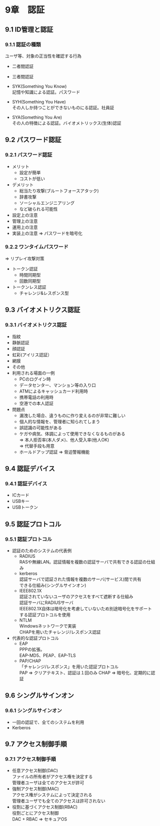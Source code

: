 # 9章　認証
## 9.1 ID管理と認証
### 9.1.1 認証の種類
ユーザ等、対象の正当性を確認する行為

* 二者間認証
* 三者間認証

* SYK(Something You Know)<br />
記憶や知識による認証。パスワード
* SYH(Something You Have)<br />
その人しか持つことができないものにる認証。社員証
* SYA(Something You Are)<br />
その人の特徴による認証。バイオメトリックス(生体)認証

## 9.2 パスワード認証
### 9.2.1 パスワード認証
* メリット
	* 設定が簡単
	* コストが低い
* デメリット
	* 総当たり攻撃(ブルートフォースアタック)
	* 辞書攻撃
	* ソーシャルエンジニアリング
	* など破られる可能性
* 設定上の注意
* 管理上の注意
* 運用上の注意
* 実装上の注意 => パスワードを暗号化

### 9.2.2 ワンタイムパスワード
=> リプレイ攻撃対策
* トークン認証
	* 時間同期型
	* 回数同期型
* トークンレス認証
	* チャレンジ&レスポンス型

## 9.3 バイオメトリクス認証
### 9.3.1 バイオメトリクス認証
* 指紋
* 静脈認証
* 顔認証
* 虹彩(アイリス認証）
* 網膜
* その他
* 利用される場面の一例
	* PCのログイン時
	* データセンター、マンション等の入り口
	* ATMによるキャッシュカード利用時
	* 携帯電話の利用時
	* 空港での本人認証
* 問題点
	* 漏洩した場合、違うものに作り変えるのが非常に難しい
	* 個人的な情報を、管理者に知られてしまう
	* 誤認識の可能性がある
	* ケガや病気、体調によって使用できなくなるものがある<br />
	=> 本人拒否率(本人ダメ)、他人受入率(他人OK)<br />
	=> 代替手段も用意
	* ホールドアップ認証 => 脅迫警報機能

## 9.4 認証デバイス
### 9.4.1 認証デバイス
* ICカード
* USBキー
* USBトークン

## 9.5 認証プロトコル
### 9.5.1 認証プロトコル
* 認証のためのシステムの代表例
	* RADIUS<br />
	RASや無線LAN。認証情報を複数の認証サーバで共有できる認証の仕組み
	* kerberos<br />
	認証サーバで認証された情報を複数のサーバ(サービス)間で共有<br />
	できる仕組み(シングルサインオン)
	* IEEE802.1X<br />
	認証されていないユーザのアクセスをすべて遮断する仕組み<br />
	認証サーバにRADIUSサーバ<br />
	IEEE802.1X自体は暗号化を考慮していないため別途暗号化をサポート<br />
	する認証プロトコルを使用
	* NTLM<br />
	Windowsネットワークで実装<br />
	CHAPを用いたチャレンジ/レスポンス認証
* 代表的な認証プロトコル
	* EAP<br />
	PPPの拡張。<br />
	EAP-MD5、PEAP、EAP-TLS
	* PAP/CHAP<br />
	「チャレンジ/レスポンス」を用いた認証プロトコル<br />
	PAP => クリアテキスト、認証は１回のみ
	CHAP => 暗号化、定期的に認証

## 9.6 シングルサインオン
### 9.6.1 シングルサインオン
* 一回の認証で、全てのシステムを利用
* Kerberos

## 9.7 アクセス制御手順
### 9.7.1 アクセス制御手順
* 任意アクセス制御(DAC)<br />
ファイルの所有者がアクセス権を決定する<br />
管理者ユーザは全てのアクセスが許可
* 強制アクセス制御(MAC)<br />
アクセス権がシステムによって決定される<br />
管理者ユーザでも全てのアクセスは許可されない
* 役割に基づくアクセス制御(RBAC)<br />
役割ごとにアクセス制御<br />
DAC + RBAC => セキュアOS
